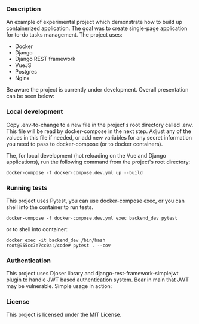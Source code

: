 ### Description

An example of experimental project which demonstrate how to build up containerized application.
The goal was to create single-page application for to-do tasks management. The project uses:
* Docker
* Django
* Django REST framework
* VueJS
* Postgres
* Nginx

Be aware the project is currently under development. Overall presentation can be seen below:


### Local development

Copy .env-to-change to a new file in the project's root directory called .env. This file will be read 
by docker-compose in the next step. Adjust any of the values in this file if needed, or add new variables 
for any secret information you need to pass to docker-compose (or to docker containers).

The, for local development (hot reloading on the Vue and Django applications), run the following command
from the project's root directory:

    docker-compose -f docker-compose.dev.yml up --build


### Running tests

This project uses Pytest, you can use docker-compose exec, or you can shell into the container to run tests.

    docker-compose -f docker-compose.dev.yml exec backend_dev pytest

or to shell into container:

    docker exec -it backend_dev /bin/bash
    root@955cc7e7cc0a:/code# pytest . --cov


### Authentication

This project uses Djoser library and django-rest-framework-simplejwt plugin to handle JWT based authentication 
system. Bear in main that JWT may be vulnerable. Simple usage in action:


### License

This project is licensed under the MIT License.
